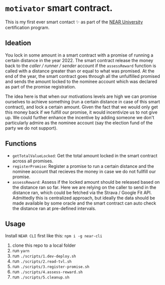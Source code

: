# `motivator` smart contract.

This is my first ever smart contact ✨ as part of the [NEAR University](https://www.near.university/) certification program.

## Ideation

You lock in some amount in a smart contract with a promise of running a certain distance in the year 2022.
The smart contract release the money back to the _caller / runner / sender_ account if the `assessReward` function is called with a distance greater than
or equal to what was promised. At the end of the year, the smart contract goes through all the unfulfilled promised and sends the amount locked to the nominee account which was declared as part of the promise registration.

The idea here is that when our motivations levels are high we can promise ourselves to achieve something (run a certain distance in case of this smart contract), and lock a certain amount. Given the fact that we would only get this money back if we fulfill our promise, it would incentivize us to not give up. We could further enhance the incentive by adding someone we don't particularly admire as the nominee account (say the election fund of the party we do not support).

## Functions

- `getTotalValueLocked`: Get the total amount locked in the smart contract across all promises.
- `registerPromise`: Register a promise to run a certain distance and the nominee account that recieves the money in case we do not fullfill our promise.
- `assessReward`: Assess if the locked amount should be released based on the distance ran so far. Here we are relying on the caller to send in the distance ran, which could be fetched via the Strava / Google Fit API. Admittedly this is centralized approach, but ideally the data should be made available by some oracle and the smart contract can auto check the distance ran at pre-defined intervals.


## Usage

Install `NEAR CLI` first like this: `npm i -g near-cli`

1. clone this repo to a local folder
2. run `yarn`
3. run `./scripts/1.dev-deploy.sh`
3. run `./scripts/2.read-tvl.sh`
4. run `./scripts/3.register-promise.sh`
5. run `./scripts/4.assess-reward.sh`
6. run `./scripts/5.cleanup.sh`